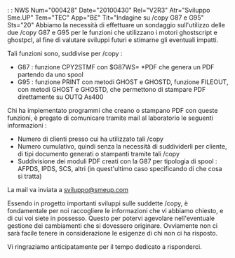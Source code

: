  :  : NWS Num="000428" Date="20100430" Rel="V2R3" Atr="Sviluppo Sme.UP" Tem="TEC" App="B£" Tit="Indagine su /copy G87 e G95" Sts="20"
Abbiamo la necessità di effettuare un sondaggio sull'utilizzo delle due /copy G87 e G95 per le funzioni che utilizzano i motori ghostscript e ghostpcl, al fine di valutare sviluppi futuri e stimarne gli eventuali impatti.

Tali funzioni sono, suddivise per /copy : 
- G87 :  funzione CPY2STMF con $G87WS= \*PDF che genera un PDF partendo da uno spool
- G95 :  funzione PRINT con metodi GHOST e GHOSTD, funzione FILEOUT, con metodi GHOST e GHOSTD, che
permettono di stampare PDF direttamente su OUTQ As400

Chi ha implementato programmi che creano o stampano PDF con queste funzioni, è pregato di comunicare
tramite mail al laboratorio le seguenti informazioni : 
- Numero di clienti presso cui ha utilizzato tali /copy
- Numero cumulativo, quindi senza la necessità di suddividerli per cliente, di tipi documento
generati o stampanti tramite tali /copy
- Suddivisione dei moduli PDF creati con la G87 per tipologia di spool :  AFPDS, IPDS, SCS, altri (in
quest'ultimo caso specificando di che cosa si tratta)

La mail va inviata a sviluppo@smeup.com

Essendo in progetto importanti sviluppi sulle suddette /copy, è fondamentale per noi raccogliere le
informazioni che vi abbiamo chiesto, e di cui voi siete in possesso. Questo per potervi agevolare nell'eventuale gestione dei cambiamenti che si dovessero originare.
Ovviamente non ci sarà facile tenere in considerazione le esigenze di chi non ci ha risposto.

Vi ringraziamo anticipatamente per il tempo dedicato a risponderci.
